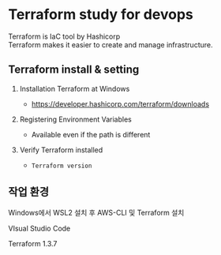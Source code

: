 # **Terraform study for devops**
Terraform is IaC tool by Hashicorp<Br>
Terraform makes it easier to create and manage infrastructure.
  
## Terraform install & setting
1. Installation Terraform at Windows
   * https://developer.hashicorp.com/terraform/downloads

2. Registering Environment Variables
   * Available even if the path is different

3. Verify Terraform installed <Br>
   * ```Terraform version```

## 작업 환경
Windows에서 WSL2 설치 후 AWS-CLI 및 Terraform 설치

VIsual Studio Code

Terraform 1.3.7